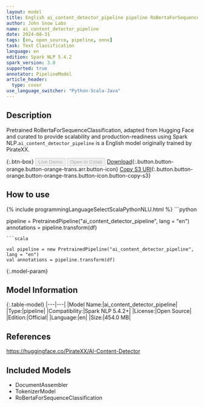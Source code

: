 ```yaml
---
layout: model
title: English ai_content_detector_pipeline pipeline RoBertaForSequenceClassification from PirateXX
author: John Snow Labs
name: ai_content_detector_pipeline
date: 2024-08-31
tags: [en, open_source, pipeline, onnx]
task: Text Classification
language: en
edition: Spark NLP 5.4.2
spark_version: 3.0
supported: true
annotator: PipelineModel
article_header:
  type: cover
use_language_switcher: "Python-Scala-Java"
---
```


## Description

Pretrained RoBertaForSequenceClassification, adapted from Hugging Face and curated to provide scalability and production-readiness using Spark NLP.`ai_content_detector_pipeline` is a English model originally trained by PirateXX.

{:.btn-box}
<button class="button button-orange" disabled>Live Demo</button>
<button class="button button-orange" disabled>Open in Colab</button>
[Download](https://s3.amazonaws.com/auxdata.johnsnowlabs.com/public/models/ai_content_detector_pipeline_en_5.4.2_3.0_1725120355278.zip){:.button.button-orange.button-orange-trans.arr.button-icon}
[Copy S3 URI](s3://auxdata.johnsnowlabs.com/public/models/ai_content_detector_pipeline_en_5.4.2_3.0_1725120355278.zip){:.button.button-orange.button-orange-trans.button-icon.button-copy-s3}

## How to use



<div class="tabs-box" markdown="1">
{% include programmingLanguageSelectScalaPythonNLU.html %}
```python

pipeline = PretrainedPipeline("ai_content_detector_pipeline", lang = "en")
annotations =  pipeline.transform(df)   

```
```scala

val pipeline = new PretrainedPipeline("ai_content_detector_pipeline", lang = "en")
val annotations = pipeline.transform(df)

```
</div>

{:.model-param}
## Model Information

{:.table-model}
|---|---|
|Model Name:|ai_content_detector_pipeline|
|Type:|pipeline|
|Compatibility:|Spark NLP 5.4.2+|
|License:|Open Source|
|Edition:|Official|
|Language:|en|
|Size:|454.0 MB|

## References

https://huggingface.co/PirateXX/AI-Content-Detector

## Included Models

- DocumentAssembler
- TokenizerModel
- RoBertaForSequenceClassification